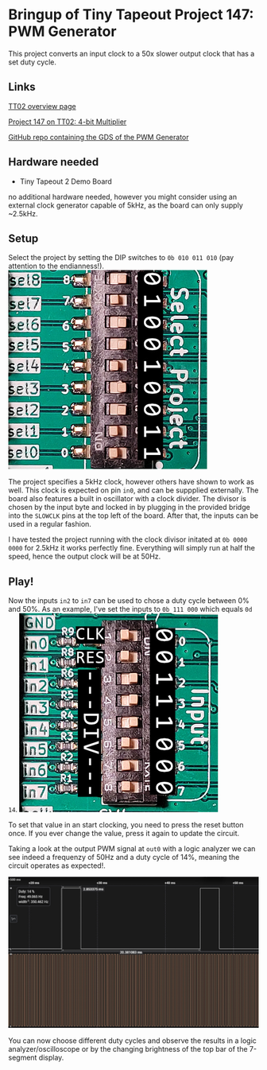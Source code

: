 # Bringup of Tiny Tapeout Project 147: PWM Generator

This project converts an input clock to a 50x slower output clock that has a set duty cycle.

## Links

[TT02 overview page](https://tinytapeout.com/runs/tt02/)

[Project 147 on TT02: 4-bit Multiplier](https://tinytapeout.com/runs/tt02/147/)

[GitHub repo containing the GDS of the PWM Generator](https://github.com/cmu-stuco-98154/f22-tt02-jxlu)


## Hardware needed

- Tiny Tapeout 2 Demo Board

no additional hardware needed, however you might consider using an external clock generator capable of 5kHz, as the board can only supply ~2.5kHz.

## Setup

Select the project by setting the DIP switches to ``0b 010 011 010`` (pay attention to the endianness!).
![TT02 board select project](img/tt02_board_project_p147.jpg)

The project specifies a 5kHz clock, however others have shown to work as well. This clock is expected on pin ``in0``, and can be suppplied externally. The board also features a built in oscillator with a clock divider. The divisor is chosen by the input byte and locked in by plugging in the provided bridge into the ``SLOWCLK`` pins at the top left of the board. After that, the inputs can be used in a regular fashion.

I have tested the project running with the clock divisor initated at ``0b 0000 0000`` for 2.5kHz it works perfectly fine. Everything will simply run at half the speed, hence the output clock will be at 50Hz.

## Play!

Now the inputs ``in2`` to ``in7`` can be used to chose a duty cycle between 0% and 50%. As an example, I've set the inputs to ``0b 111 000`` which equals ``0d 14``.
![TT02 board select project](img/tt02_board_input_example.jpg)

To set that value in an start clocking, you need to press the reset button once. If you ever change the value, press it again to update the circuit.

Taking a look at the output PWM signal at ``out0`` with a logic analyzer we can see indeed a frequenzy of 50Hz and a duty cycle of 14%, meaning the circuit operates as expected!.

![TT02 logic waveform](img/tt02_logic_waveform.jpg)

You can now choose different duty cycles and observe the results in a logic analyzer/oscilloscope or by the changing brightness of the top bar of the 7-segment display.

